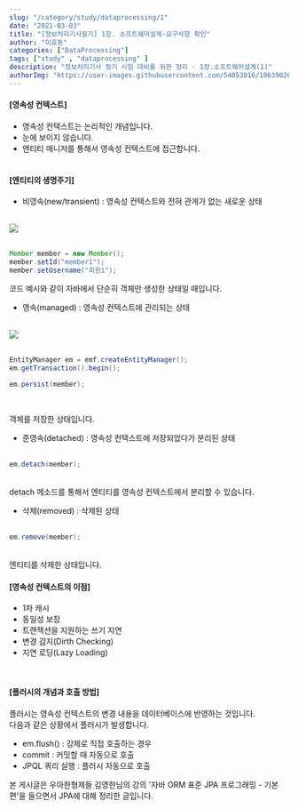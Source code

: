 ```yaml
---
slug: "/category/study/dataprocessing/1"
date: "2021-03-03"
title: "[정보처리기사필기] 1장. 소프트웨어설계-요구사항 확인"
author: "이효동"
categories: ["DataProcessing"]
tags: ["study" , "dataprocessing" ]
description: "정보처리기사 필기 시험 대비를 위한 정리 - 1장.소프트웨어설계(1)"
authorImg: "https://user-images.githubusercontent.com/54053016/106390261-d4693200-642a-11eb-8ac8-eb8203cf74b9.png"
---
```



#### [영속성 컨텍스트]
- 영속성 컨텍스트는 논리적인 개념입니다.
- 눈에 보이지 않습니다.
- 엔티티 매니저를 통해서 영속성 컨텍스트에 접근합니다.
<br><br>

#### [엔티티의 생명주기]
- 비영속(new/transient) : 영속성 컨텍스트와 전혀 관게가 없는 새로운 상태<br><br>

<img src="https://user-images.githubusercontent.com/54053016/108305406-3d072b80-71ed-11eb-817c-54a4b108155f.png" style="width:50px, height:50px" ><br><br>

```java
Member member = new Member();
member.setId("member1");
member.setUsername("회원1");
```

코드 예시와 같이 자바에서 단순히 객체만 생성한 상태일 때입니다.<br>

- 영속(managed) : 영속성 컨텍스트에 관리되는 상태<br><br>

<img src="https://user-images.githubusercontent.com/54053016/108305756-0e3d8500-71ee-11eb-9341-2b550175abe8.png" style="width:50px, height:50px"><br><br>

```java
EntityManager em = emf.createEntityManager();
em.getTransaction().begin();

em.persist(member);
```
<br>

객체를 저장한 상태입니다.<br>

- 준영속(detached) : 영속성 컨텍스트에 저장되었다가 분리된 상태
<br><br>

```java
em.detach(member);
```
<br>
detach 메소드를 통해서 엔티티를 영속성 컨텍스트에서 분리할 수 있습니다.

- 삭제(removed) : 삭제된 상태
<br><br>

```java
em.remove(member);
```
<br>
엔티티를 삭제한 상태입니다.
<br>

#### [영속성 컨텍스트의 이점]
- 1차 캐시
- 동일성 보장
- 트랜잭션을 지원하는 쓰기 지연
- 변경 감지(Dirth Checking)
- 지연 로딩(Lazy Loading)
<br>

#### [플러시의 개념과 호출 방법]<br>
플러시는 영속성 컨텍스트의 변경 내용을 데이터베이스에 반영하는 것입니다.<br>
다음과 같은 상황에서 플러시가 발생합니다.<br>
- em.flush() : 강제로 직접 호출하는 경우
- commit : 커밋할 때 자동으로 호출
- JPQL 쿼리 실행 : 플러시 자동으로 호출


 본 게시글은 우아한형제들 김영한님의 강의 '자바 ORM 표준 JPA 프로그래밍 - 기본편'을 들으면서 JPA에 대해 정리한 글입니다.<br>